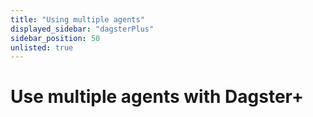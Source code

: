 ```yaml
---
title: "Using multiple agents"
displayed_sidebar: "dagsterPlus"
sidebar_position: 50
unlisted: true
---
```


# Use multiple agents with Dagster+
